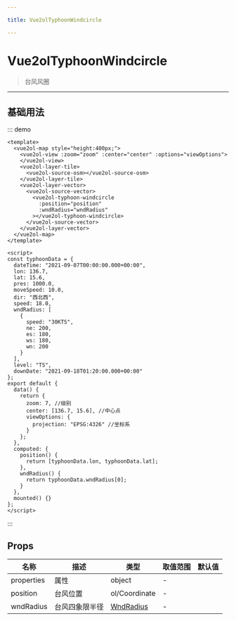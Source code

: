 ```yaml
---

title: Vue2olTyphoonWindcircle

---
```


# Vue2olTyphoonWindcircle

> 台风风圈

---

## 基础用法

::: demo

```vue
<template>
  <vue2ol-map style="height:400px;">
    <vue2ol-view :zoom="zoom" :center="center" :options="viewOptions">
    </vue2ol-view>
    <vue2ol-layer-tile>
      <vue2ol-source-osm></vue2ol-source-osm>
    </vue2ol-layer-tile>
    <vue2ol-layer-vector>
      <vue2ol-source-vector>
        <vue2ol-typhoon-windcircle
          :position="position"
          :wndRadius="wndRadius"
        ></vue2ol-typhoon-windcircle>
      </vue2ol-source-vector>
    </vue2ol-layer-vector>
  </vue2ol-map>
</template>

<script>
const typhoonData = {
  dateTime: "2021-09-07T00:00:00.000+00:00",
  lon: 136.7,
  lat: 15.6,
  pres: 1000.0,
  moveSpeed: 10.0,
  dir: "西北西",
  speed: 18.0,
  wndRadius: [
    {
      speed: "30KTS",
      ne: 200,
      es: 180,
      ws: 180,
      wn: 200
    }
  ],
  level: "TS",
  downDate: "2021-09-18T01:20:00.000+00:00"
};
export default {
  data() {
    return {
      zoom: 7, //级别
      center: [136.7, 15.6], //中心点
      viewOptions: {
        projection: "EPSG:4326" //坐标系
      }
    };
  },
  computed: {
    position() {
      return [typhoonData.lon, typhoonData.lat];
    },
    wndRadius() {
      return typhoonData.wndRadius[0];
    }
  },
  mounted() {}
};
</script>
```

:::

## Props

| 名称       | 描述           | 类型                               | 取值范围 | 默认值 |
| ---------- | -------------- | ---------------------------------- | -------- | ------ |
| properties | 属性           | object                             | -        |        |
| position   | 台风位置       | ol/Coordinate                      | -        |        |
| wndRadius  | 台风四象限半径 | [WndRadius](./Main.html#wndraiuds) | -        |        |
